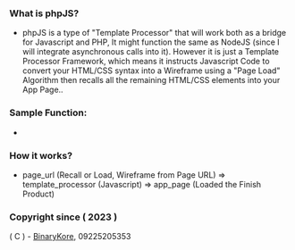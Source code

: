 ### What is phpJS?
* phpJS is a type of "Template Processor" that will work both as a bridge for Javascript and PHP, It might function the same as NodeJS (since I will integrate asynchronous calls into it). However it is just a Template Processor Framework, which means it instructs Javascript Code to convert your HTML/CSS syntax into a Wireframe using a "Page Load" Algorithm then recalls all the remaining HTML/CSS elements into your App Page..

### Sample Function:
* <script>phpJS("#element_id","page_url.html");</script>

### How it works?
* page_url (Recall or Load, Wireframe from Page URL) => template_processor (Javascript) => app_page (Loaded the Finish Product)


### Copyright since ( 2023 )
( C ) - [BinaryKore](https://github.com/binarykore), 09225205353